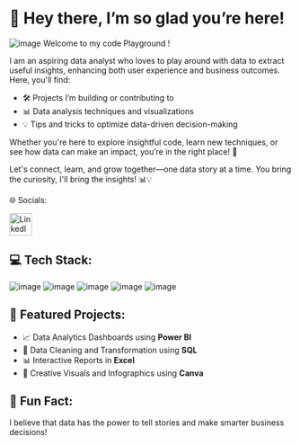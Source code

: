 # 👋 Hey there, I’m so glad you’re here!

![image](https://github.com/user-attachments/assets/9adecf8a-7e36-4c6a-9bd7-929eae528992)
Welcome to my code Playground !

I am an aspiring data analyst who loves to play around with data to extract useful insights, enhancing both user experience and business outcomes. Here, you'll find:

* 🛠️ Projects I’m building or contributing to
* 📊 Data analysis techniques and visualizations
* 💡 Tips and tricks to optimize data-driven decision-making

Whether you're here to explore insightful code, learn new techniques, or see how data can make an impact, you’re in the right place! 🚀

Let's connect, learn, and grow together—one data story at a time.
You bring the curiosity, I'll bring the insights! 📊💡

🌐 Socials:

<a href="https://www.linkedin.com/in/piyushtikiya07" target="_blank">
    <img src="https://cdn-icons-png.flaticon.com/512/174/174857.png" alt="LinkedIn" style="width:40px; height:40px;">
</a>




## 💻 Tech Stack:
![image](https://github.com/user-attachments/assets/a2c3556e-4f27-4de1-afe6-45d8fdeed048)
![image](https://github.com/user-attachments/assets/61cf17b9-0306-487a-932a-5d6646a65643)
![image](https://github.com/user-attachments/assets/f19b113a-dd13-4384-8120-0886898cdd9e)
![image](https://github.com/user-attachments/assets/c9bc8639-19d4-47dc-9ab3-62c66f6f9c13)
![image](https://github.com/user-attachments/assets/7cfd23e7-dc78-4020-a145-3ad6ef2efd5b)





## 🌟 Featured Projects:

* 📈 Data Analytics Dashboards using **Power BI**
* 💾 Data Cleaning and Transformation using **SQL**
* 📊 Interactive Reports in **Excel**
* 🎨 Creative Visuals and Infographics using **Canva**

## 🎉 Fun Fact:

I believe that data has the power to tell stories and make smarter business decisions!



